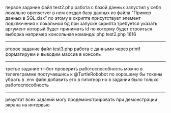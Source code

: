 первое задание
файл test2.php
работа с базой данных
запустил у себя локально openserver в нем создал базу данных из файла "Пример данных в SQL.xlsx" по этому в скрипте присутствует элемент подключения к локальной бд
при запуске скрипта требуется указать аргумент который будет принимать id по которму будет строиться выборка
например консольная команда: 
php test2.php 1616

______
второе задание
файл test3.php
работа с данными через printf форматируем и выводим массив в консоль

______
третье задание тг-бот 
проверить работоспособность можно в телегеграмме постучавшись к @TurtleRobobot
по хорошему бы токены убрать в .env файл добавить его в гитигнор но в задании было только работоспособность

______
резултат всех заданий могу продемонстрировать при демонстрации экрана на интервью
